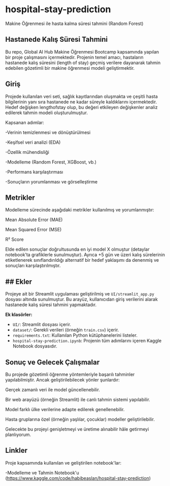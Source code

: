 # hospital-stay-prediction
Makine Öğrenmesi ile hasta kalma süresi tahmini (Random Forest)
## Hastanede Kalış Süresi Tahmini
Bu repo, Global AI Hub Makine Öğrenmesi Bootcamp kapsamında yapılan bir proje çalışmasını içermektedir. Projenin temel amacı, hastaların hastanede kalış süresini (length of stay) geçmiş verilere dayanarak tahmin edebilen gözetimli bir makine öğrenmesi modeli geliştirmektir.

## Giriş
Projede kullanılan veri seti, sağlık kayıtlarından oluşmakta ve çeşitli hasta bilgilerinin yanı sıra hastanede ne kadar süreyle kaldıklarını içermektedir. Hedef değişken lengthofstay olup, bu değeri etkileyen değişkenler analiz edilerek tahmin modeli oluşturulmuştur.

Kapsanan adımlar:

-Verinin temizlenmesi ve dönüştürülmesi

-Keşifsel veri analizi (EDA)

-Özellik mühendisliği

-Modelleme (Random Forest, XGBoost, vb.)

-Performans karşılaştırması

-Sonuçların yorumlanması ve görselleştirme

## Metrikler
Modelleme sürecinde aşağıdaki metrikler kullanılmış ve yorumlanmıştır:

Mean Absolute Error (MAE)

Mean Squared Error (MSE)

R² Score

Elde edilen sonuçlar doğrultusunda en iyi model X olmuştur (detaylar notebook’ta grafiklerle sunulmuştur). Ayrıca +5 gün ve üzeri kalış sürelerinin etiketlenerek sınıflandırıldığı alternatif bir hedef yaklaşımı da denenmiş ve sonuçları karşılaştırılmıştır.

## ## Ekler

Projeye ait bir Streamlit uygulaması geliştirilmiş ve `UI/streamlit_app.py` dosyası altında sunulmuştur. Bu arayüz, kullanıcıdan giriş verilerini alarak hastanede kalış süresi tahmini yapmaktadır.

**Ek klasörler:**

- `UI/`: Streamlit dosyası içerir.
- `dataset/`: Gerekli verileri (örneğin `train.csv`) içerir.
- `requirements.txt`: Kullanılan Python kütüphanelerini listeler.
- `hospital-stay-prediction.ipynb`: Projenin tüm adımlarını içeren Kaggle Notebook dosyasıdır.


## Sonuç ve Gelecek Çalışmalar
Bu projede gözetimli öğrenme yöntemleriyle başarılı tahminler yapılabilmiştir. Ancak geliştirilebilecek yönler şunlardır:

Gerçek zamanlı veri ile model güncellenebilir.

Bir web arayüzü (örneğin Streamlit) ile canlı tahmin sistemi yapılabilir.

Model farklı ülke verilerine adapte edilerek genellenebilir.

Hasta gruplarına özel (örneğin yaşlılar, çocuklar) modeller geliştirilebilir.

Gelecekte bu projeyi genişletmeyi ve üretime alınabilir hâle getirmeyi planlıyorum.

## Linkler
Proje kapsamında kullanılan ve geliştirilen notebook'lar:

-Modelleme ve Tahmin Notebook'u (https://www.kaggle.com/code/habibeaslan/hospital-stay-prediction)




